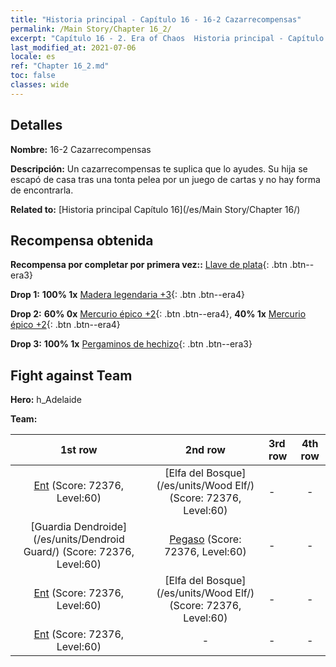```yaml
---
title: "Historia principal - Capítulo 16 - 16-2 Cazarrecompensas"
permalink: /Main Story/Chapter 16_2/
excerpt: "Capítulo 16 - 2. Era of Chaos  Historia principal - Capítulo 16_2. 16-2 Cazarrecompensas"
last_modified_at: 2021-07-06
locale: es
ref: "Chapter 16_2.md"
toc: false
classes: wide
---
```


## Detalles

 **Nombre:** 16-2 Cazarrecompensas

 **Descripción:** Un cazarrecompensas te suplica que lo ayudes. Su hija se escapó de casa tras una tonta pelea por un juego de cartas y no hay forma de encontrarla.

 **Related to:** [Historia principal Capítulo 16](/es/Main Story/Chapter 16/)

## Recompensa obtenida

 **Recompensa por completar por primera vez::** [Llave de plata](/ItemsES/con_693/){: .btn .btn--era3}

 **Drop 1:** **100% 1x** [Madera legendaria +3](/ItemsES/mat_55/){: .btn .btn--era4}

 **Drop 2:** **60% 0x** [Mercurio épico +2](/ItemsES/mat_49/){: .btn .btn--era4}, **40% 1x** [Mercurio épico +2](/ItemsES/mat_49/){: .btn .btn--era4}

 **Drop 3:** **100% 1x** [Pergaminos de hechizo](/ItemsES/con_694/){: .btn .btn--era3}


## Fight against Team
 **Hero:** h_Adelaide

 **Team:**


  | 1st row | 2nd row | 3rd row | 4th row |
  |:----:|:----:|:----|:----:|
  | [Ent](/es/units/Treant/) (Score: 72376, Level:60)  | [Elfa del Bosque](/es/units/Wood Elf/) (Score: 72376, Level:60)  | - | - |
  | [Guardia Dendroide](/es/units/Dendroid Guard/) (Score: 72376, Level:60)  | [Pegaso](/es/units/Pegasus/) (Score: 72376, Level:60)  | - | - |
  | [Ent](/es/units/Treant/) (Score: 72376, Level:60)  | [Elfa del Bosque](/es/units/Wood Elf/) (Score: 72376, Level:60)  | - | - |
  | [Ent](/es/units/Treant/) (Score: 72376, Level:60)  | - | - | - |


